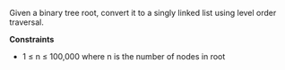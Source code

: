 Given a binary tree root, convert it to a singly linked list using level order traversal.

**Constraints**

- 1 ≤ n ≤ 100,000 where n is the number of nodes in root